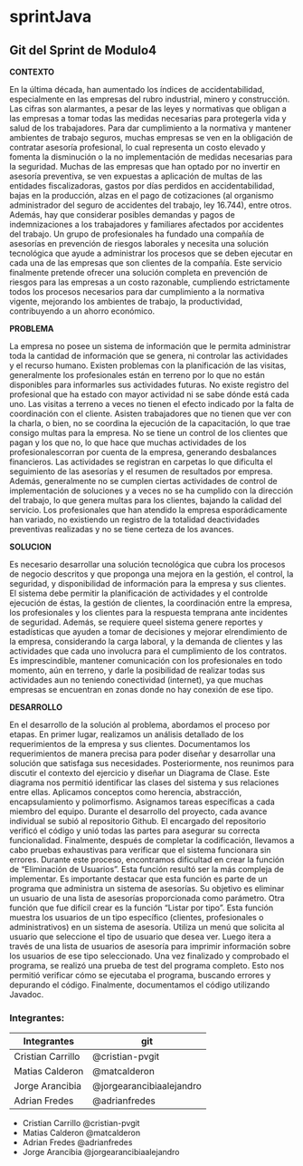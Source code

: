 # sprintJava
## Git del Sprint de Modulo4

**CONTEXTO**

En la última década, han aumentado los índices de accidentabilidad, especialmente en las empresas del rubro industrial, minero y construcción. Las cifras son alarmantes, a pesar de las leyes y normativas que obligan a las empresas a tomar todas las medidas necesarias para protegerla vida y salud de los trabajadores. Para dar cumplimiento a la normativa y mantener ambientes de trabajo seguros, muchas empresas se ven en la obligación de contratar asesoría profesional, lo cual representa un costo elevado y fomenta la disminución o la no implementación de medidas necesarias para la seguridad. Muchas de las empresas que han optado por no invertir en asesoría preventiva, se ven expuestas a aplicación de multas de las entidades fiscalizadoras, gastos por días perdidos en accidentabilidad, bajas en la producción, alzas en el pago de cotizaciones (al organismo administrador del seguro de accidentes del trabajo, ley 16.744), entre otros. Además, hay que considerar posibles demandas y pagos de indemnizaciones a los trabajadores y familiares afectados por accidentes del trabajo.
Un grupo de profesionales ha fundado una compañía de asesorías en prevención de riesgos laborales y necesita una solución tecnológica que ayude a administrar los procesos que se deben ejecutar en cada una de las empresas que son clientes de la compañía. Este servicio finalmente pretende ofrecer una solución completa en prevención de riesgos para las empresas a un costo razonable, cumpliendo estrictamente todos los procesos necesarios para dar cumplimiento a la normativa vigente, mejorando los ambientes de trabajo, la productividad, contribuyendo a un ahorro económico.

**PROBLEMA**

La empresa no posee un sistema de información que le permita administrar toda la cantidad de información que se genera, ni controlar las actividades y el recurso humano. Existen problemas con la planificación de las visitas, generalmente los profesionales están en terreno por lo que no están disponibles para informarles sus actividades futuras.
No existe registro del profesional que ha estado con mayor actividad ni se sabe dónde está cada uno. Las visitas a terreno a veces no tienen el efecto indicado por la falta de coordinación con el cliente. Asisten trabajadores que no tienen que ver con la charla, o bien, no se coordina la ejecución de la capacitación, lo que trae consigo multas para la empresa. No se tiene un control de los clientes que pagan y los que no, lo que hace que muchas actividades de los profesionalescorran por cuenta de la empresa, generando desbalances financieros. Las actividades se registran en carpetas lo que dificulta el seguimiento de las asesorías y el resumen de resultados por empresa. Además, generalmente no se cumplen ciertas actividades de control de implementación de soluciones y a veces no se ha cumplido con la dirección del trabajo, lo que genera multas para los clientes, bajando la calidad del servicio. Los profesionales que han atendido la empresa esporádicamente han variado, no existiendo un registro de la totalidad deactividades preventivas realizadas y no se tiene certeza de los avances.

**SOLUCION**

Es necesario desarrollar una solución tecnológica que cubra los procesos de negocio descritos y que proponga una mejora en la gestión, el control, la seguridad, y disponibilidad de información para la empresa y sus clientes. El sistema debe permitir la planificación de actividades y el controlde ejecución de éstas, la gestión de clientes, la coordinación entre la empresa, los profesionales y los clientes para la respuesta temprana ante incidentes de seguridad. Además, se requiere queel sistema genere reportes y estadísticas que ayuden a tomar de decisiones y mejorar elrendimiento de la empresa, considerando la carga laboral, y la demanda de clientes y las actividades que cada uno involucra para el cumplimiento de los contratos. Es imprescindible, mantener comunicación con los profesionales en todo momento, aún en terreno, y darle la posibilidad de realizar todas sus actividades aun no teniendo conectividad (internet), ya que muchas empresas se encuentran en zonas donde no hay conexión de ese tipo.


**DESARROLLO**

En el desarrollo de la solución al problema, abordamos el proceso por etapas. En primer lugar, realizamos
un análisis detallado de los requerimientos de la empresa y sus clientes. Documentamos los
requerimientos de manera precisa para poder diseñar y desarrollar una solución que satisfaga sus
necesidades. Posteriormente, nos reunimos para discutir el contexto del ejercicio y diseñar un Diagrama
de Clase. Este diagrama nos permitió identificar las clases del sistema y sus relaciones entre ellas.
Aplicamos conceptos como herencia, abstracción, encapsulamiento y polimorfismo. Asignamos tareas
específicas a cada miembro del equipo.
Durante el desarrollo del proyecto, cada avance individual se subió al repositorio Github. El encargado
del repositorio verificó el código y unió todas las partes para asegurar su correcta funcionalidad.
Finalmente, después de completar la codificación, llevamos a cabo pruebas exhaustivas para verificar
que el sistema funcionara sin errores. Durante este proceso, encontramos dificultad en crear la función
de “Eliminación de Usuarios”. Esta función resultó ser la más compleja de implementar. Es importante
destacar que esta función es parte de un programa que administra un sistema de asesorías. Su objetivo es
eliminar un usuario de una lista de asesorías proporcionada como parámetro.
Otra función que fue difícil crear es la función “Listar por tipo”. Esta función muestra los usuarios de un
tipo específico (clientes, profesionales o administrativos) en un sistema de asesoría. Utiliza un menú que
solicita al usuario que seleccione el tipo de usuario que desea ver. Luego itera a través de una lista de
usuarios de asesoría para imprimir información sobre los usuarios de ese tipo seleccionado.
Una vez finalizado y comprobado el programa, se realizó una prueba de test del programa completo. Esto
nos permitió verificar cómo se ejecutaba el programa, buscando errores y depurando el código.
Finalmente, documentamos el código utilizando Javadoc.

### Integrantes: 
|Integrantes| git |
|-----------|-----|
|Cristian Carrillo|@cristian-pvgit|
|Matias Calderon|@matcalderon|
|Jorge Arancibia|@jorgearancibiaalejandro|
|Adrian Fredes|@adrianfredes|
- Cristian Carrillo @cristian-pvgit
- Matias Calderon @matcalderon
- Adrian Fredes @adrianfredes
- Jorge Arancibia @jorgearancibiaalejandro
